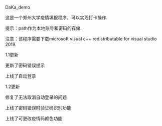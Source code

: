 DaKa_demo

这是一个郑州大学疫情填报程序，可以实现打卡操作.

提示：path作为本地账号和密码的存储.

注意：该程序需要下载microsoft visual c++ redistributable for visual studio 2019.

1.1更新

更新了密码错误提示

上线了自动登录

1.2更新

修复了无法取消自动登录的问题

上线了密码错误时验证码识别功能

上线了可更改疫情码颜色功能
